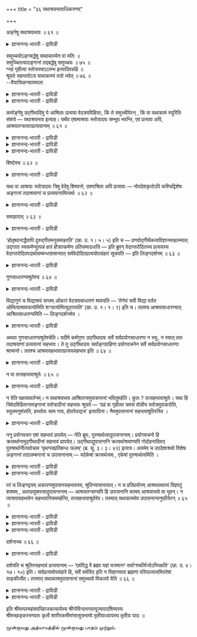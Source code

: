 +++
title = "३६ यथाश्रयभावाधिकरणम्"

+++

अङ्गेषु यथाश्रयभावः ॥ ६१ ॥  
<details><summary>ज्ञानानन्द-भारती - द्राविडी</summary>

अङ्गे षु यदाष्रयबा,व: ॥ ६१ ॥
</details>

समुच्चयोऽङ्गबद्धेषु याथाकाम्येन वा मतिः ॥  
समुच्चितत्वादङ्गानां तद्बद्धेषु समुच्चयः ॥ ७५ ॥  
ग्नहं गृहीत्वा स्तोत्रस्याऽऽरम्भ इत्यादिवन्नहि ॥  
श्रूयते सहभावोऽत्र याथाकाम्यं ततो भवेत् ॥ ७६ ॥  
--वैयासिकन्यायमाला

<details><summary>ज्ञानानन्द-भारती - द्राविडी</summary>

अङ्गङ्गळैयॊट्टिऩ उबासऩैगळिल् ऒऩ्ऱो टॊऩ्ऱु सेर्त्तल् उण्डा? अल्लदु इष्टप्पडि पावऩै या? अङ्गङ्गळ्(ऎल्लाम् कर्माविल् सेर्न्दिरुप्पदाल्, अवै कळैयॊट्टियुळ्ळ उबासऩैग ळुक्कुम् सेर्त्तल् ताऩ्।
</details>

<details><summary>ज्ञानानन्द-भारती - द्राविडी</summary>

"क्रहम् (पात्तिरत्तै) ऎडुत्तुक् कॊण्डु स्तोत् रत्तिऩ् आरम्बम्" ऎऩ्बदु मुदलियदु पोल, इङ्गे (इन्द उबासऩैगळुक्कुळ्) सेर्न्दिरुत्तल् सॊल्लप्पडविल्लै। आगैयाल् इष्टप्पडि ऎऩ्ऱु ताऩ् एऱ्पडुम्।
</details>

कर्माङ्गेषु उद्गीथादिषु ये आश्रिताः प्रत्यया वेदत्रयविहिताः, किं ते समुच्चीयेरन् , किं वा यथाकामं स्युरिति संशये — यथाश्रयभाव इत्याह। यथैव एषामाश्रयाः स्तोत्रादयः सम्भूय भवन्ति, एवं प्रत्यया अपि, आश्रयतन्त्रत्वात्प्रत्ययानाम् ॥ ६१ ॥

<details><summary>ज्ञानानन्द-भारती - द्राविडी</summary>

(उत्कीदम् मुदलाऩ कर्माङ्गङ्गळै आसिरयित्त पल उबासऩङ्गळै सेर्त्तु अऩुष्टिक्क वेण्डुमा अल्लदु तऩ् इष्टप्पडिया ऎऩ्ऱु सन्देहम्। कर्माङ् गङ्गळै सेर्त्तु अऩुष्टिक्कुम् पडि पिरयोग वसऩमि रुप्पदाल् अदैक्कॊण्डे अन्द अङ्गङ्गळै यॊट्टिय उबासऩङ्गळुम् सेर्त्ते अऩुष्टिक्क वेण्डुमॆऩ्ऱु पूर्वबक्षम्।
</details>

<details><summary>ज्ञानानन्द-भारती - द्राविडी</summary>

अङ्गङ्गळै सेर्त्तु अऩुष्टिप्पदऱ्कु सुरुदि पिरमाणमिरुप्पदुबोल उबासऩङ्गळै सेर्त्तु अऩुष्टिप्पदऱ्कु सुरुदि पिरमाणमिल्लाददाल् इवैगळै तऩ् इष्टप्पडि अऩुष्टिक्कलाम् ऎऩ्ऱु सित्तान्दम्)।
</details>

<details><summary>ज्ञानानन्द-भारती - द्राविडी</summary>

उत्कीदम् मुदलाऩ कर्माङ्गङ्गळै आसिरयित्तदाग ऎन्द उबासऩङ्गळ् मूऩ्ऱु वेदङ्गळिलुम् विदिक्कप् पट्टिरुक्किऩ्ऱऩवो, अवैगळ् समुच्चयम् सॆय्य वेण्डियवैगळा, अल्लदु इष्टप्पडि सॆय्यप् पडलामा? ऎऩ्ऱु संसयम् वरुम् पोदु "आसिरयम् इरुप्पदु पोल” ऎऩ्गिऱार्। इवैगळुडैय आसिरयङ् गळागिय स्तोत्रम् मुदलियवै ऎप्पडि सेर्न्दु इरुक्किऩ्ऱऩवो, अप्पडिये उबासऩङ्गळुम् कूड, उबासऩङ्गळ् आसिरयत्तिऱ्कु अदीऩमायिरुप्पदाल्।
</details>

शिष्टेश्च ॥ ६२ ॥  
<details><summary>ज्ञानानन्द-भारती - द्राविडी</summary>

सिष्टेच्च ॥ ६२ ॥
</details>

यथा वा आश्रयाः स्तोत्रादयः त्रिषु वेदेषु शिष्यन्ते, एवमाश्रिता अपि प्रत्ययाः — नोपदेशकृतोऽपि कश्चिद्विशेषः अङ्गानां तदाश्रयाणां च प्रत्ययानामित्यर्थः ॥ ६२ ॥

<details><summary>ज्ञानानन्द-भारती - द्राविडी</summary>

आसिरयङ्गळाऩ स्तोत्रम् मुदलियवै ऎप्पडि मूऩ्ऱु वेदङ्गळिलुम् विदिक्कप् पट्टिरुक्किऩ्ऱऩवो, अप्पडिये (अवैगळै) आसिरयित्तुळ्ळ पिरत्य यङ्गळुम् (उबासऩङ्गळुम् विदिक्कप् पट्टिरुक्किऩ्ऱऩ)। अङ्गङ्गळुक्कुम् अवैगळै आसिरयमायुडैय पिरत्य यङ्गळुक्कुम् उबदेस विषयत्तिल् ऎव्विद वित्यासमु मिल्लै ऎऩ्ऱु अर्त्तम्।
</details>

समाहारात् ॥ ६३ ॥  
<details><summary>ज्ञानानन्द-भारती - द्राविडी</summary>

समाहारात् ॥ ६३ ॥
</details>

‘होतृषदनाद्धैवापि दुरुद्गीतमनुसमाहरति’ (छा. उ. १। ५। ५) इति च — प्रणवोद्गीथैकत्वविज्ञानमाहात्म्यात् उद्गाता स्वकर्मण्युत्पन्नं क्षतं हौत्रात्कर्मणः प्रतिसमादधाति — इति ब्रुवन् वेदान्तरोदितस्य प्रत्ययस्य वेदान्तरोदितपदार्थसम्बन्धसामान्यात् सर्ववेदोदितप्रत्ययोपसंहारं सूचयति — इति लिङ्गदर्शनम् ॥ ६३ ॥

<details><summary>ज्ञानानन्द-भारती - द्राविडी</summary>

होदाविऩ् कारियत्तै सरियागच् चॆय्वदालेये पिसगिऩ उत्कीदत्तै सरिप्पडुत्तुगिऱाऩ् (सान्दोक्यम्।I-५-५) ऎऩ्ऱु पिरणवत्तैयुम् उत्कीदत्तैयुम् ऒऩ्ऱाग अऱिवदिऩ् महिमैयाल् उत्कादा तऩ्ऩुडैय कार्यत्तिल् एऱ्पट्ट तोषत्तै होदाविऩ् कर्माविऩाल् सरिप्पडुत्तिक्कॊळ्गिऱाऩ् ऎऩ्ऱु सॊल्वदु, ऒरु वेदत्तिल् सॊल्लियिरुक्किऱ पिरत्ययत्तिऱ्कु वेऱु वेदत्तिल् सॊल्लियिरुक्किऱ पदार्त्तत्तुडऩ् सम्बन्द मुण्डु, ऎऩ्ऱ समाऩमाऩ तऩ्मैयिरुप्पदाल् ऎल्ला वेदङ्गळिलुम् सॊल्लप्पट्टिरुक्किऱ पिरत्ययङ्गळुक्कुम् उबसम्हारम् (सेर्त्तल्) उण्डॆऩ्बदै सूसिप् पिक्किऱदु ऎऩ्ऱु लिङ्गम् काट्टप्पडुगिऱदु।
</details>

गुणसाधारण्यश्रुतेश्च ॥ ६४ ॥  
<details><summary>ज्ञानानन्द-भारती - द्राविडी</summary>

कुणसादारण्यच्रुदेच्च ॥ ६४ ॥
</details>

विद्यागुणं च विद्याश्रयं सन्तम् ओंकारं वेदत्रयसाधारणं श्रावयति — ‘तेनेयं त्रयी विद्या वर्तत ओमित्याश्रावयत्योमिति शꣳसत्योमित्युद्गायति’ (छा. उ. १। १। ९) इति च। ततश्च आश्रयसाधारण्यात् आश्रितसाधारण्यमिति — लिङ्गदर्शनमेव ।

<details><summary>ज्ञानानन्द-भारती - द्राविडी</summary>

वित्यैक्कु कुणमाय् वित्यैक्कु आसिरयमायुळ्ळ ओम्गारत्तै मूऩ्ऱु वेदङ्गळुक्कुम् पॊदुवॆऩ्ऱु सॊल्गिऱदु, “अदिऩाल् इन्द मूऩ्ऱु वेद सम्बन्दमाऩ वित्यै पिरवर्त्तिक्किऱदु। ओम् ऎऩ्ऱु आसिरावम् सॆय्गिऱाऩ्। ओम् ऎऩ्ऱु संसऩम् सॆय्गिऱाऩ्। ओम् ऎऩ्ऱु उत्काऩम् सॆय्गिऱाऩ्” (सान्दोक्यम्।I-१-९) ऎऩ्ऱु। आगैयिऩालुम् आसिरयम् पॊदुवायिरुप्पदाल् आसिरयित्तिरुप्पदऱ्कुम् पॊदुवायिरुक्कुम् तऩ्मै, ऎऩ्बदु लिङ्गत्तैक्काट्टुवदु ताऩ्।
</details>

अथवा गुणसाधारण्यश्रुतेश्चेति। यदीमे कर्मगुणा उद्गीथादयः सर्वे सर्वप्रयोगसाधारणा न स्युः, न स्यात् ततः तदाश्रयाणां प्रत्ययानां सहभावः। ते तु उद्गीथादयः सर्वाङ्गग्राहिणा प्रयोगवचनेन सर्वे सर्वप्रयोगसाधारणाः श्राव्यन्ते। ततश्च आश्रयसहभावात्प्रत्ययसहभाव इति ॥ ६४ ॥

<details><summary>ज्ञानानन्द-भारती - द्राविडी</summary>

अल्लदु, कुणङ्गळिऩ् पॊदुवायुळ्ळ तऩ्मैयैच् चॊल्लुम् सुरुदियिऩालुम्”; इन्द कर्म कुणङ्गळागिय उत्कीदम् मुदलियवैगळ् ऎल्लाम् ऎल्ला पिरयोगङ्गळुक्कुम् पॊदुवाग इल्लामलिरुन्दाल्, अप्पॊऴुदु अवैगळै आसिरयमागवुळ्ळ पिरत्ययङ् गळुक्कु सेर्न्दिरुक्कुम् तऩ्मै इरादु। आऩाल् इन्द उत्कीदम् मुदलियवैगळ् ऎल्लाम् ऎल्ला अङ्गङ्ग ळै युम् किरहिक्किऱ पिरयोग वसऩत्तिऩाल् ऎल्ला पिरयो कङ्गळुक्कुम् पॊदुवाग सॊल्लप्पडुगिऩ्ऱऩ। आगै यालुम् आसिरयङ्गळुडैय सेर्न्दिरुक्कुम् तऩ्मै याल् पिरत्ययङ्गळुक्कुम् सेर्न्दिरुक्कुम् तऩ्मै, ऎऩ्ऱु।
</details>

न वा तत्सहभावाश्रुतेः ॥ ६५ ॥  
<details><summary>ज्ञानानन्द-भारती - द्राविडी</summary>

न वा तत्सहबावाच्रुदे: ॥ ६५ ॥
</details>

न वेति पक्षव्यावर्तनम्। न यथाश्रयभाव आश्रितानामुपासनानां भवितुमर्हति। कुतः ? तत्सहभावाश्रुतेः। यथा हि त्रिवेदविहितानामङ्गानां स्तोत्रादीनां सहभावः श्रूयते — ‘ग्रहं वा गृहीत्वा चमसं वोन्नीय स्तोत्रमुपाकरोति, स्तुतमनुशंसति, प्रस्तोतः साम गाय, होतरेतद्यज’ इत्यादिना। नैवमुपासनानां सहभावश्रुतिरस्ति ।

<details><summary>ज्ञानानन्द-भारती - द्राविडी</summary>

“इल्लै” ऎऩ्बदु पक्षत्तै विलक्कुगिऱदु; आसिर यमिरुप्पदु पोलवे आसिरयिक्कुम् उबासऩङ्गळुक्कुम् इरुप्पदु नियायमिल्लै। एऩ्? “अदऩ् सेर्न्दिरुप्पदु सॊल्लप्पडाददिऩाल्” मूऩ्ऱु वेदङ्गळालुम् विदिक्कप् पट्टिरुक्किऱ स्तोत्रम् मुदलाऩ अङ्गङ्गळुक्कु “किरहत्तै ऎडुत्तुक् कॊण्डो समसत्तैक् कॊण्डु वन्दो स्तोत्रम् सॆय्गिऱाऩ्, स्तोत्रत्तै अऩुमदिक्किऱाऩ्, हे पिरस्तोदा! सामत्तै ताऩंसॆय्। हे होदा! इदै यजि" ऎऩ्बदु मुदलियदाल् सेर्न्दिरुक्कुम् तऩ्मै ऎप्पडि सॊल्लप् पट्टिरुक्किऱदो, अव्विदम् उबासऩङ्गळुक्कु सेर्न्दि रुक्कुम् तऩ्मैयैच् चॊल्लुम् सुरुदि किडैयादु।
</details>

ननु प्रयोगवचन एषां सहभावं प्रापयेत् — नेति ब्रूमः, पुरुषार्थत्वादुपासनानाम्। प्रयोगवचनो हि क्रत्वर्थानामुद्गीथादीनां सहभावं प्रापयेत्। उद्गीथाद्युपासनानि क्रत्वर्थाश्रयाण्यपि गोदोहनादिवत् पुरुषार्थानीत्यवोचाम ‘पृथग्घ्यप्रतिबन्धः फलम्’ (ब्र. सू. ३। ३। ४२) इत्यत्र। अयमेव च उपदेशाश्रयो विशेषः अङ्गानां तदालम्बनानां च उपासनानाम् — यदेकेषां क्रत्वर्थत्वम् , एकेषां पुरुषार्थत्वमिति ।

<details><summary>ज्ञानानन्द-भारती - द्राविडी</summary>

इवैगळुडैय सेर्न्दिरुक्कुम् तऩ्मैयै, पिरयोगत्तै सॊल्लुम् वसऩम् कॊण्डु वन्दु विडुगिऱदेयॆऩ्ऱाल्, अप्पडियल्ल ऎऩ्ऱु सॊल्गिऱोम्। उबासऩङ्गळ् पुरुषऩुडैय पिरयोजऩत्तिऱ्काग इरुप्पदाल् पिरयोग वसऩमो किरदुवै पिरयोजऩ मायुडैय उत्कीदम् मुदलियवैगळुक्कु सेर्न्दिरुक्कुम् तऩ्मैयै अडैविक्कुम् उत्कीदम् मुदलाऩ उबासऩङ्गळ् किरदुविऩ् अङ्गङ्गळै आसिरयित्तवै कळाग इरुन्दबोदिलुम्, कोदोहऩम् मुदलियदैप् पोल, पुरुषऩुडैय पिरयोजऩत्तिऱ्काग ऎऩ्ऱु “पिरुदक्हि अप्रदिबन्द: पलम्” (सूत्रम्।III-३-४२) ऎऩ्ऱ विडत्तिल् सॊऩ्ऩोम्।
</details>

<details><summary>ज्ञानानन्द-भारती - द्राविडी</summary>

अङ्गङ्गळुक्कुम् अवैगळैयॊट्टिऩ उबास ऩङ्गळुक्कुम् उबदेसत्तै आसिरयित्तिरुक्कुम् विसेषम् इदुवे। सिलदिऱ्कु किरदुवै पिरयोजऩमायुडैय तऩ्मै, सिलदिऱ्कु पुरुषऩुक्कु पिरयोजऩमायिरुक्कुम् तऩ्मै ऎऩ्ऱु।
</details>

परं च लिङ्गद्वयम् अकारणमुपासनसहभावस्य, श्रुतिन्यायाभावात्। न च प्रतिप्रयोगम् आश्रयतथात्वं विज्ञातुं शक्यम् , अतत्प्रयुक्तत्वादुपासनानाम् — आश्रयतन्त्राण्यपि हि उपासनानि कामम् आश्रयाभावे मा भूवन्। न त्वाश्रयसहभावेन सहभावनियममर्हन्ति, तत्सहभावाश्रुतेरेव। तस्मात् यथाकाममेव उपासनान्यनुष्ठीयेरन् ॥ ६५ ॥

<details><summary>ज्ञानानन्द-भारती - द्राविडी</summary>

मेले सॊऩ्ऩ (६३, ६४ सूत्रङ्गळिल् सॊऩ्ऩ) इरण्डु लिङ्गङ्गळुम् उबासऩङ्गळ् सेर्न्दिरुप्पदऱ् कुक् कारणमागादु। सुरुदियो, नियायमो इल्लाददिऩाल्।
</details>

<details><summary>ज्ञानानन्द-भारती - द्राविडी</summary>

ऒव्वॊरु पिरयोगत्तिलुम् आसिरयम् पूराविऱ्कुम् उबसम्हारमिरुप्पदिलिरुन्दु आसिरयित्तिरुप्पवैग ळुक् कुम्गूड सेर्न्दिरुक्कुम् तऩ्मैयै अऱियमुडियादु। उबासऩङ्गळ् अदै उत्तेसित्तु पिरयोगिक्कप् पडाददिऩाल्। आसिरयत्तिऱ्कु अदीऩमाय् उबासऩङ्गळ् इरुन्दबोदिलुम् आसिरयमिल्लैयाऩाल् इरुक्क वेण्डाम्; आऩाल् आसिरयम् सेर्न्दिरुन्दाल् (आसिरयिक् कुम् उबासऩङ्गळुम्) सेर्न्देयिरुक्क वेण्डुमॆऩ्ऱ नियमम् पॊरुन्दादु, “अदऩुडऩ् सेर्न्दिरुक्कुम् तऩ्मै सॊल्लप्पडाददिऩालेये”
</details>

<details><summary>ज्ञानानन्द-भारती - द्राविडी</summary>

आगैयाल्, इष्टप्पडिक्केदाऩ् उबासऩङ्गळ् अऩुष्टिक्कप्पड वेण्डियदु।
</details>

दर्शनाच्च ॥ ६६ ॥  
<details><summary>ज्ञानानन्द-भारती - द्राविडी</summary>

तार्सनाच्च ॥ ६६ ॥
</details>

दर्शयति च श्रुतिरसहभावं प्रत्ययानाम् — ‘एवंविद्ध वै ब्रह्मा यज्ञं यजमानꣳ सर्वाꣳश्चर्त्विजोऽभिरक्षति’ (छा. उ. ४। १७। १०) इति। सर्वप्रत्ययोपसंहारे हि, सर्वे सर्वविद इति न विज्ञानवता ब्रह्मणा परिपाल्यत्वमितरेषां सङ्कीर्त्येत। तस्मात् यथाकाममुपासनानां समुच्चयो विकल्पो वेति ॥ ६६ ॥

<details><summary>ज्ञानानन्द-भारती - द्राविडी</summary>

पिरत्ययङ्गळुक्कु सेर्न्दिरुक्कुम् तऩ्मैयिल्लै यॆऩ्ऱु सुरुदियुम् काट्टुगिऱदु। "इव्विदम् अऱिन्दुळ्ळ पिरह्मायक्ञत्तैयुम् यजमाऩऩैयुम् ऎल्ला रिक्विक्कुगळैयुम् रक्षिक्किऱार्" (सान्दोक्यम्।IV;१७-१०) ऎऩ्ऱु। ऎल्ला पिरत्ययङ्गळुक्कुम् उबसम्हारम् इरुक्कुमेयाऩाल्, ऎल्लारुमे ऎल्लामऱिन्दवर्गळ् ऎऩ्ऱु इरुक्कुमाऩदाल् मऱ्ऱवर्गळुक्कु अऱिवुळ्ळ पिरह्माविऩाल् रक्षिक्कप्पड वेण्डिय तऩ्मै सॊल्लप्पट्टिरुक्कादल्लवा!
</details>

<details><summary>ज्ञानानन्द-भारती - द्राविडी</summary>

आगैयाल्, उबासऩङ्गळुक्कु इष्टप्पडि समुच्चयमो, विगल्बमो ऎऩ्ऱु।
</details>

इति श्रीमत्परमहंसपरिव्राजकाचार्यस्य श्रीगोविन्दभगवत्पूज्यपादशिष्यस्य  
श्रीमच्छङ्करभगवतः कृतौ शारीरकमीमांसासूत्रभाष्ये तृतीयाध्यायस्य तृतीयः पादः ॥

மூன்றாவது அத்யாயத்தில் மூன்றாவது பாதம் முற்றும்.